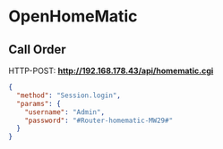# OpenHomeMatic

## Call Order

HTTP-POST: **http://192.168.178.43/api/homematic.cgi**
``` json
{
  "method": "Session.login",
  "params": {
    "username": "Admin",
    "password": "#Router-homematic-MW29#"
  }
}

```
